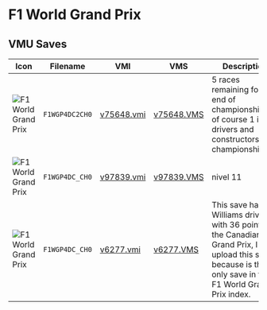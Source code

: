 # F1 World Grand Prix

## VMU Saves

| Icon | Filename | VMI | VMS | Description |
|------|----------|-----|-----|-------------|
| ![F1 World Grand Prix](../icons/F1WGP4DC2CH0.GIF) | `F1WGP4DC2CH0` | [v75648.vmi](v75648.vmi) | [v75648.VMS](v75648.VMS) | 5 races remaining for the end of championshipand of course 1 in drivers and constructors championship 
| ![F1 World Grand Prix](../icons/F1WGP4DC_CH0.GIF) | `F1WGP4DC_CH0` | [v97839.vmi](v97839.vmi) | [v97839.VMS](v97839.VMS) | nivel 11 
| ![F1 World Grand Prix](../icons/F1WGP4DC_CH0.GIF) | `F1WGP4DC_CH0` | [v6277.vmi](v6277.vmi) | [v6277.VMS](v6277.VMS) | This save has the Williams driver with 36 points in the Canadian Grand Prix, I upload this save because is the only save in the F1 World Grand Prix index. 
